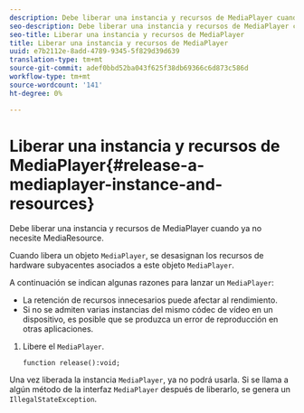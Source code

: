 ```yaml
---
description: Debe liberar una instancia y recursos de MediaPlayer cuando ya no necesite MediaResource.
seo-description: Debe liberar una instancia y recursos de MediaPlayer cuando ya no necesite MediaResource.
seo-title: Liberar una instancia y recursos de MediaPlayer
title: Liberar una instancia y recursos de MediaPlayer
uuid: e7b2112e-8add-4789-9345-5f829d39d639
translation-type: tm+mt
source-git-commit: adef0bbd52ba043f625f38db69366c6d873c586d
workflow-type: tm+mt
source-wordcount: '141'
ht-degree: 0%

---
```



# Liberar una instancia y recursos de MediaPlayer{#release-a-mediaplayer-instance-and-resources}

Debe liberar una instancia y recursos de MediaPlayer cuando ya no necesite MediaResource.

Cuando libera un objeto `MediaPlayer`, se desasignan los recursos de hardware subyacentes asociados a este objeto `MediaPlayer`.

A continuación se indican algunas razones para lanzar un `MediaPlayer`:

* La retención de recursos innecesarios puede afectar al rendimiento.
* Si no se admiten varias instancias del mismo códec de vídeo en un dispositivo, es posible que se produzca un error de reproducción en otras aplicaciones.

1. Libere el `MediaPlayer`.

   ```
   function release():void;
   ```

Una vez liberada la instancia `MediaPlayer`, ya no podrá usarla. Si se llama a algún método de la interfaz `MediaPlayer` después de liberarlo, se genera un `IllegalStateException`.